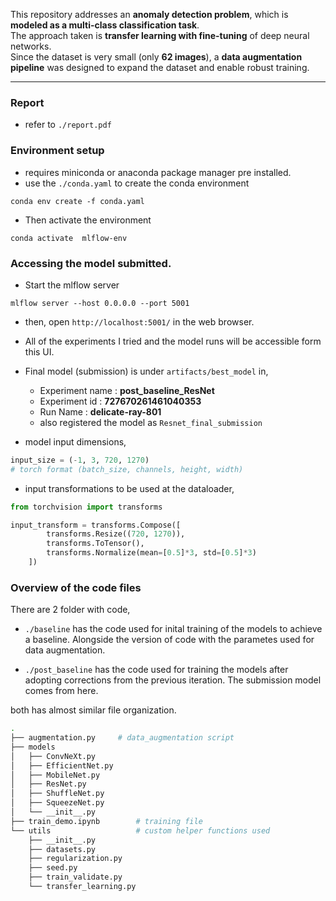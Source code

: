 This repository addresses an **anomaly detection problem**, which is **modeled as a multi-class classification task**.  
The approach taken is **transfer learning with fine-tuning** of deep neural networks.  
Since the dataset is very small (only **62 images**), a **data augmentation pipeline** was designed to expand the dataset and enable robust training.

---

### Report 
- refer to ```./report.pdf```

### Environment setup
- requires miniconda or anaconda package manager pre installed.
- use the ```./conda.yaml``` to create the conda environment

```
conda env create -f conda.yaml
```

- Then activate the environment 
```
conda activate  mlflow-env
```

### Accessing the model submitted.

- Start the mlflow server
```
mlflow server --host 0.0.0.0 --port 5001
```

- then, open ```http://localhost:5001/``` in the web browser.

- All of the experiments I tried and the model runs will be accessible form this UI.

- Final model (submission) is under ```artifacts/best_model``` in,
    - Experiment name : **post_baseline_ResNet**
    - Experiment id : **727670261461040353**
    - Run Name : **delicate-ray-801**
    - also registered the model as ```Resnet_final_submission```

- model input dimensions,
```python
input_size = (-1, 3, 720, 1270)
# torch format (batch_size, channels, height, width)
```

- input transformations to be used at the dataloader,

```python
from torchvision import transforms

input_transform = transforms.Compose([
        transforms.Resize((720, 1270)),
        transforms.ToTensor(),
        transforms.Normalize(mean=[0.5]*3, std=[0.5]*3)
    ])
```
### Overview of the code files

There are 2 folder with code,
- ```./baseline``` has the code used for inital training of the models to achieve a baseline. Alongside the version of code with the parametes used for data augmentation. 

- ```./post_baseline``` has the code used for training the models after adopting corrections from the previous iteration. The submission model comes from here.

both has almost similar file organization. 

```bash
.
├── augmentation.py     # data_augmentation script
├── models                  
│   ├── ConvNeXt.py
│   ├── EfficientNet.py
│   ├── MobileNet.py
│   ├── ResNet.py
│   ├── ShuffleNet.py
│   ├── SqueezeNet.py
│   └── __init__.py
├── train_demo.ipynb        # training file
└── utils                   # custom helper functions used
    ├── __init__.py
    ├── datasets.py         
    ├── regularization.py   
    ├── seed.py
    ├── train_validate.py
    └── transfer_learning.py
```